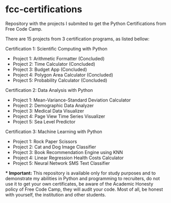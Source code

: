 # fcc-certifications
Repository with the projects I submited to get the Python Certifications from Free Code Camp.

There are 15 projects from 3 certification programs, as listed bellow:

Certification 1: Scientific Computing with Python
- Project 1: Arithmetic Formatter (Concluded)
- Project 2: Time Calculator (Concluded)
- Project 3: Budget App (Concluded)
- Project 4: Polygon Area Calculator (Concluded)
- Project 5: Probability Calculator (Concluded)

Certification 2: Data Analysis with Python
- Project 1: Mean-Variance-Standard Deviation Calculator
- Project 2: Demographic Data Analyzer
- Project 3: Medical Data Visualizer
- Project 4: Page View Time Series Visualizer
- Project 5: Sea Level Predictor

Certification 3: Machine Learning with Python
- Project 1: Rock Paper Scissors
- Project 2: Cat and Dog Image Classifier
- Project 3: Book Recommendation Engine using KNN
- Project 4: Linear Regression Health Costs Calculator
- Project 5: Neural Network SMS Text Classifier

**\* Important:** This repository is available only for study purposes and to demonstrate my abilities in Python and programming to recruiters, do not use it to get your own certificates, be aware of the Academic Honesty policy of Free Code Camp, they will audit your code. Most of all, be honest with yourself, the institution and other students.
